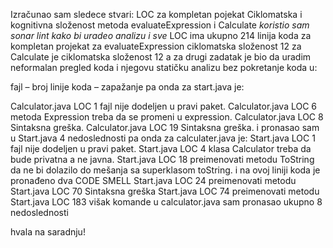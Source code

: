 Izračunao sam sledece stvari:
LOC za kompletan pojekat
Ciklomatska i kognitivna složenost metoda evaluateExpression i Calculate
 *koristio sam sonar lint kako bi uradeo analizu i sve* 
LOC ima ukupno 214 linija koda za kompletan projekat
 za evaluateExpression ciklomatska složenost 12 za Calculate je ciklomatska složenost 12 
 a za drugi zadatak je bio da uradim neformalan pregled koda i njegovu statičku analizu bez pokretanje koda u:

fajl – broj linije koda – zapažanje
pa onda za start.java je:

Calculator.java LOC 1  fajl nije dodeljen u pravi paket.
Calculator.java LOC 6  metoda Expression treba da se promeni u expression. 
Calculator.java LOC 8  Sintaksna greška.
Calculator.java LOC 19 Sintaksna greška.
i pronasao sam u Start.java 4 nedoslednosti
pa onda za calculater.java je:
Start.java LOC 1 fajl nije dodeljen u pravi paket.
Start.java LOC 4 klasa Calculator treba da bude privatna a ne javna.
Start.java LOC 18 preimenovati metodu ToString da ne bi dolazilo do mešanja sa superklasom toString. i na ovoj liniji koda je pronađeno dva CODE SMELL
Start.java LOC 24 preimenovati metodu 
Start.java LOC 70 Sintaksna greška 
Start.java LOC 74 preimenovati metodu
Start.java LOC 183 višak komande
u calculator.java sam pronasao ukupno 8 nedoslednosti 

hvala na saradnju!
